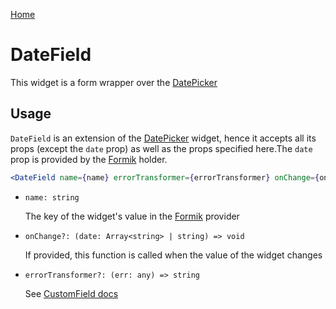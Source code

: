 [Home](../../../README.md)

# DateField

This widget is a form wrapper over the [DatePicker](../date-picker/usage.md)

## Usage

`DateField` is an extension of the [DatePicker](../date-picker/usage.md) widget, hence it accepts
all its props (except the `date` prop) as well as the props specified here.The `date` prop is
provided by the [Formik](https://jaredpalmer.com/formik/) holder.

```jsx
<DateField name={name} errorTransformer={errorTransformer} onChange={onChange} />
```

-   `name: string`

    The key of the widget's value in the [Formik](https://jaredpalmer.com/formik/) provider

-   `onChange?: (date: Array<string> | string) => void`

    If provided, this function is called when the value of the widget changes

-   `errorTransformer?: (err: any) => string`

    See [CustomField docs](../custom-field/usage.md)